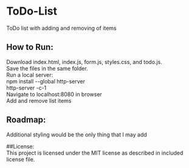 # ToDo-List  
ToDo list with adding and removing of items  

## How to Run:  
Download index.html, index.js, form.js, styles.css, and todo.js.  
Save the files in the same folder.  
Run a local server:  
    npm install --global http-server  
    http-server -c-1  
Navigate to localhost:8080 in browser  
Add and remove list items

## Roadmap:  
Additional styling would be the only thing that I may add 

##License:  
This project is licensed under the MIT license as described in included license file.  
